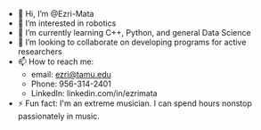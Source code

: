 - 👋 Hi, I’m @Ezri-Mata
- 👀 I’m interested in robotics
- 🌱 I’m currently learning C++, Python, and general Data Science
- 💞️ I’m looking to collaborate on developing programs for active researchers
- 📫 How to reach me:
   - email: ezri@tamu.edu
   - Phone: 956-314-2401
   - LinkedIn: linkedin.com/in/ezrimata
- ⚡ Fun fact: I'm an extreme musician. I can spend hours nonstop passionately in music. 

<!---
Ezri-Mata/Ezri-Mata is a ✨ special ✨ repository because its `README.md` (this file) appears on your GitHub profile.
You can click the Preview link to take a look at your changes.
--->
